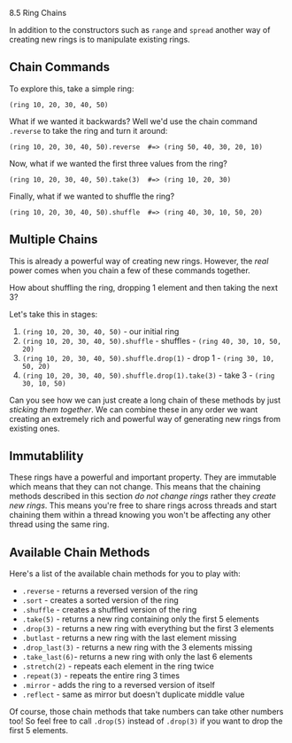 8.5 Ring Chains

In addition to the constructors such as `range` and `spread` another way
of creating new rings is to manipulate existing rings. 


## Chain Commands

To explore this, take a simple ring:

```
(ring 10, 20, 30, 40, 50)
```

What if we wanted it backwards? Well we'd use the chain command
`.reverse` to take the ring and turn it around:

```
(ring 10, 20, 30, 40, 50).reverse  #=> (ring 50, 40, 30, 20, 10)
```

Now, what if we wanted the first three values from the ring?

```
(ring 10, 20, 30, 40, 50).take(3)  #=> (ring 10, 20, 30)
```

Finally, what if we wanted to shuffle the ring?

```
(ring 10, 20, 30, 40, 50).shuffle  #=> (ring 40, 30, 10, 50, 20)
```

## Multiple Chains

This is already a powerful way of creating new rings. However, the
*real* power comes when you chain a few of these commands together.

How about shuffling the ring, dropping 1 element and then taking the next 3?

Let's take this in stages:

1. `(ring 10, 20, 30, 40, 50)` - our initial ring
2. `(ring 10, 20, 30, 40, 50).shuffle` - shuffles - `(ring 40, 30, 10, 50, 20)`
3. `(ring 10, 20, 30, 40, 50).shuffle.drop(1)` - drop 1 - `(ring 30, 10, 50, 20)`
4. `(ring 10, 20, 30, 40, 50).shuffle.drop(1).take(3)` - take 3 - `(ring 30, 10, 50)`

Can you see how we can just create a long chain of these methods by just
*sticking them together*. We can combine these in any order we want
creating an extremely rich and powerful way of generating new rings from
existing ones.

## Immutablility

These rings have a powerful and important property. They are immutable
which means that they can not change. This means that the chaining
methods described in this section *do not change rings* rather they
*create new rings*. This means you're free to share rings across threads
and start chaining them within a thread knowing you won't be affecting
any other thread using the same ring.

## Available Chain Methods

Here's a list of the available chain methods for you to play with:

* `.reverse` - returns a reversed version of the ring
* `.sort`    - creates a sorted version of the ring
* `.shuffle` - creates a shuffled version of the ring
* `.take(5)` - returns a new ring containing only the first 5 elements
* `.drop(3)` - returns a new ring with everything but the first 3 elements
* `.butlast` - returns a new ring with the last element missing
* `.drop_last(3)` - returns a new ring with the 3 elements missing
* `.take_last(6)`- returns a new ring with only the last 6 elements
* `.stretch(2)` - repeats each element in the ring twice
* `.repeat(3)` - repeats the entire ring 3 times
* `.mirror` - adds the ring to a reversed version of itself
* `.reflect` - same as mirror but doesn't duplicate middle value

Of course, those chain methods that take numbers can take other numbers
too! So feel free to call `.drop(5)` instead of `.drop(3)` if you want
to drop the first 5 elements.
